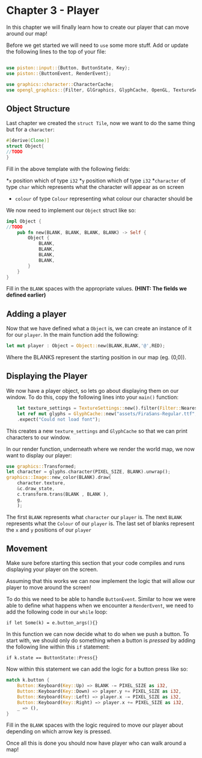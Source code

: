 # Chapter 3 - Player #

In this chapter we will finally learn how to create our player that can move around our map!

Before we get started we will need to `use` some more stuff.
Add or update the following lines to the top of your file:

```rust

use piston::input::{Button, ButtonState, Key};
use piston::{ButtonEvent, RenderEvent};

use graphics::character::CharacterCache;
use opengl_graphics::{Filter, GlGraphics, GlyphCache, OpenGL, TextureSettings};
```

## Object Structure ##

Last chapter we created the `struct Tile`, now we want to do the same thing but for a `character`:

```rust
#[derive(Clone)]
struct Object{
//TODO
}
```

Fill in the above template with the following fields:

  *`x` position which of type `i32`
  *`y` position which of type `i32`
  *`character` of type `char` which represents what the character will appear as on screen
  * `colour` of type `Colour` representing what colour our character should be

We now need to implement our `Object` struct like so:

``` rust
impl Object {
//TODO
    pub fn new(BLANK, BLANK, BLANK, BLANK) -> Self {
        Object {
            BLANK,
            BLANK,
            BLANK,
            BLANK,
        }
    }
}
```

Fill in the `BLANK` spaces with the appropriate values. **(HINT: The fields we defined earlier)**

## Adding a player ##

Now that we have defined what a `Object` is, we can create an instance of it for our `player`.
In the main function add the following:

```rust
let mut player : Object = Object::new(BLANK,BLANK,'@',RED);
```
Where the BLANKS represent the starting position in our map (eg. (0,0)).

## Displaying the Player ##

We now have a player object, so lets go about displaying them on our window. To do this, copy the following lines into your `main()` function:

``` rust
	let texture_settings = TextureSettings::new().filter(Filter::Nearest);
    let ref mut glyphs = GlyphCache::new("assets/FiraSans-Regular.ttf", (), texture_settings)
	.expect("Could not load font");
```

This creates a new `texture_settings` and `GlyphCache` so that we can print characters to our window.

In our render function, underneath where we render the world map, we now want to display our player:

```rust
use graphics::Transformed;
let character = glyphs.character(PIXEL_SIZE, BLANK).unwrap();
graphics::Image::new_color(BLANK).draw(
	character.texture,
	&c.draw_state,
	c.transform.trans(BLANK , BLANK ),
	g,
	);
```

The first `BLANK` represents what `character` our `player` is.
The next `BLANK` represents what the `Colour` of our `player` is.
The last set of blanks represent the `x` and `y` positions of our `player`

## Movement ##

Make sure before starting this section that your code compiles and runs displaying your player on the screen.

Assuming that this works we can now implement the logic that will allow our player to move around the screen!

To do this we need to be able to handle `ButtonEvent`.
Similar to how we were able to define what happens when we encounter a `RenderEvent`, we need to add the following code in our `while` loop:

`if let Some(k) = e.button_args(){}`

In this function we can now decide what to do when we push a button. 
To start with, we should only do something when a button is *pressed* by adding the following line within this `if` statement:

`if k.state == ButtonState::Press{}`

Now within this statement we can add the logic for a button press like so:

``` rust
match k.button {
	Button::Keyboard(Key::Up) => BLANK -= PIXEL_SIZE as i32,
	Button::Keyboard(Key::Down) => player.y += PIXEL_SIZE as i32,
	Button::Keyboard(Key::Left) => player.x -= PIXEL_SIZE as i32,
	Button::Keyboard(Key::Right) => player.x += PIXEL_SIZE as i32,
	_ => (),
}
```

Fill in the `BLANK` spaces with the logic required to move our player about depending on which arrow key is pressed.

Once all this is done you should now have player who can walk around a map!
